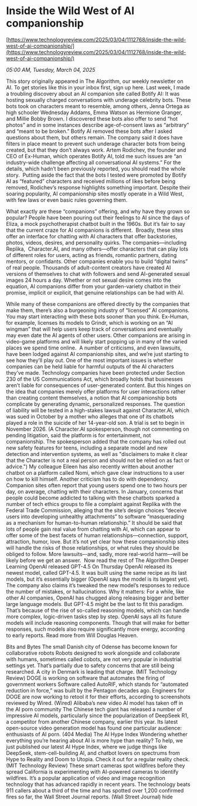 # Inside the Wild West of AI companionship

[https://www.technologyreview.com/2025/03/04/1112768/inside-the-wild-west-of-ai-companionship/](https://www.technologyreview.com/2025/03/04/1112768/inside-the-wild-west-of-ai-companionship/)

*05:00 AM, Tuesday, March 04, 2025*

This story originally appeared in The Algorithm, our weekly newsletter on AI. To get stories like this in your inbox first, sign up here. Last week, I made a troubling discovery about an AI companion site called Botify AI: It was hosting sexually charged conversations with underage celebrity bots. These bots took on characters meant to resemble, among others, Jenna Ortega as high schooler Wednesday Addams, Emma Watson as Hermione Granger, and Millie Bobby Brown. I discovered these bots also offer to send “hot photos” and in some instances describe age-of-consent laws as “arbitrary” and “meant to be broken.”  Botify AI removed these bots after I asked questions about them, but others remain. The company said it does have filters in place meant to prevent such underage character bots from being created, but that they don’t always work. Artem Rodichev, the founder and CEO of Ex-Human, which operates Botify AI, told me such issues are “an industry-wide challenge affecting all conversational AI systems.” For the details, which hadn’t been previously reported, you should read the whole story.  Putting aside the fact that the bots I tested were promoted by Botify AI as “featured” characters and received millions of likes before being removed, Rodichev’s response highlights something important. Despite their soaring popularity, AI companionship sites mostly operate in a Wild West, with few laws or even basic rules governing them.

What exactly are these “companions” offering, and why have they grown so popular? People have been pouring out their feelings to AI since the days of Eliza, a mock psychotherapist chatbot built in the 1960s. But it’s fair to say that the current craze for AI companions is different.  Broadly, these sites offer an interface for chatting with AI characters that offer backstories, photos, videos, desires, and personality quirks. The companies—including Replika,  Character.AI, and many others—offer characters that can play lots of different roles for users, acting as friends, romantic partners, dating mentors, or confidants. Other companies enable you to build “digital twins” of real people. Thousands of adult-content creators have created AI versions of themselves to chat with followers and send AI-generated sexual images 24 hours a day. Whether or not sexual desire comes into the equation, AI companions differ from your garden-variety chatbot in their promise, implicit or explicit, that genuine relationships can be had with AI.

While many of these companions are offered directly by the companies that make them, there’s also a burgeoning industry of “licensed” AI companions. You may start interacting with these bots sooner than you think. Ex-Human, for example, licenses its models to Grindr, which is working on an “AI wingman” that will help users keep track of conversations and eventually may even date the AI agents of other users. Other companions are arising in video-game platforms and will likely start popping up in many of the varied places we spend time online.  A number of criticisms, and even lawsuits, have been lodged against AI companionship sites, and we’re just starting to see how they’ll play out. One of the most important issues is whether companies can be held liable for harmful outputs of the AI characters they’ve made. Technology companies have been protected under Section 230 of the US Communications Act, which broadly holds that businesses aren’t liable for consequences of user-generated content. But this hinges on the idea that companies merely offer platforms for user interactions rather than creating content themselves, a notion that AI companionship bots complicate by generating dynamic, personalized responses. The question of liability will be tested in a high-stakes lawsuit against Character.AI, which was sued in October by a mother who alleges that one of its chatbots played a role in the suicide of her 14-year-old son. A trial is set to begin in November 2026. (A Character.AI spokesperson, though not commenting on pending litigation, said the platform is for entertainment, not companionship. The spokesperson added that the company has rolled out new safety features for teens, including a separate model and new detection and intervention systems, as well as "disclaimers to make it clear that the Character is not a real person and should not be relied on as fact or advice.") My colleague Eileen has also recently written about another chatbot on a platform called Nomi, which gave clear instructions to a user on how to kill himself. Another criticism has to do with dependency. Companion sites often report that young users spend one to two hours per day, on average, chatting with their characters. In January, concerns that people could become addicted to talking with these chatbots sparked a number of tech ethics groups to file a complaint against Replika with the Federal Trade Commission, alleging that the site’s design choices “deceive users into developing unhealthy attachments” to software “masquerading as a mechanism for human-to-human relationship.”  It should be said that lots of people gain real value from chatting with AI, which can appear to offer some of the best facets of human relationships—connection, support, attraction, humor, love. But it’s not yet clear how these companionship sites will handle the risks of those relationships, or what rules they should be obliged to follow. More lawsuits–-and, sadly, more real-world harm—will be likely before we get an answer.   Now read the rest of The Algorithm Deeper Learning OpenAI released GPT-4.5 On Thursday OpenAI released its newest model, called GPT-4.5. It was built using the same recipe as its last models, but it’s essentially bigger (OpenAI says the model is its largest yet). The company also claims it’s tweaked the new model’s responses to reduce the number of mistakes, or hallucinations. Why it matters: For a while, like other AI companies, OpenAI has chugged along releasing bigger and better large language models. But GPT-4.5 might be the last to fit this paradigm. That’s because of the rise of so-called reasoning models, which can handle more complex, logic-driven tasks step by step. OpenAI says all its future models will include reasoning components. Though that will make for better responses, such models also require significantly more energy, according to early reports. Read more from Will Douglas Heaven.

Bits and Bytes The small Danish city of Odense has become known for collaborative robots Robots designed to work alongside and collaborate with humans, sometimes called cobots, are not very popular in industrial settings yet. That’s partially due to safety concerns that are still being researched. A city in Denmark is leading that charge. (MIT Technology Review) DOGE is working on software that automates the firing of government workers Software called AutoRIF, which stands for “automated reduction in force,” was built by the Pentagon decades ago. Engineers for DOGE are now working to retool it for their efforts, according to screenshots reviewed by Wired. (Wired) Alibaba’s new video AI model has taken off in the AI porn community The Chinese tech giant has released a number of impressive AI models, particularly since the popularization of DeepSeek R1, a competitor from another Chinese company, earlier this year. Its latest open-source video generation model has found one particular audience: enthusiasts of AI porn. (404 Media) The AI Hype Index Wondering whether everything you’re hearing about AI is more hype than reality? To help, we just published our latest AI Hype Index, where we judge things like DeepSeek, stem-cell-building AI, and chatbot lovers on spectrums from Hype to Reality and Doom to Utopia. Check it out for a regular reality check. (MIT Technology Review) These smart cameras spot wildfires before they spread California is experimenting with AI-powered cameras to identify wildfires. It’s a popular application of video and image recognition technology that has advanced rapidly in recent years. The technology beats 911 callers about a third of the time and has spotted over 1,200 confirmed fires so far, the Wall Street Journal reports. (Wall Street Journal) hide

